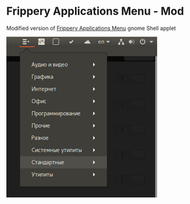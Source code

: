 # Frippery Applications Menu - Mod

Modified version of [Frippery Applications Menu](http://frippery.org/extensions/) gnome Shell applet

![screenshot](screenshot.png?raw=true)

